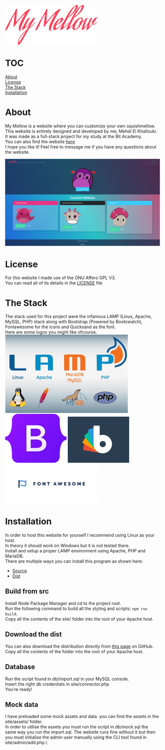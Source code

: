 <img src="docs/readme-images/logo.svg" width="300px" alt="My Mellow logo">

# TOC
[About](#about)\
[License](#license)\
[The Stack](#the-stack)\
[Installation](#installation)

# About
My Mellow is a website where you can customize your own squishmellow.\
This website is entirely designed and developed by me, Mehdi El Khallouki.\
It was made as a full-stack project for my study at the Bit Academy.\
You can also find the website <a href="http://mymellow.mooo.com">here</a>\
I hope you like it! Feel free to message me if you have any questions about the website.

<img src="docs/readme-images/index.png" alt="My Mellow Index" width="800px">

# License
For this website I made use of the GNU Affero GPL V3.\
You can read all of its details in the <a href="LICENSE">LICENSE</a> file

# The Stack
The stack used for this project were the infamous LAMP (Linux, Apache, MySQL, PHP) stack along with Bootstrap (Powered by Bootswatch), Fontawesome for the icons and Quicksand as the font.\
Here are some logos you might like ofcourse.\
<img src="docs/readme-images/lamp.jpg" alt="Lamp Stack" width="400px">
<img src="docs/readme-images/bootstrap.png" alt="Bootstrap" width="200px">
<img src="docs/readme-images/bootswatch.png" alt="Bootswatch" width="200px">
<img src="docs/readme-images/fontawesome.webp" alt="Font Awesome" width="300px">

# Installation
In order to host this website for yourself I recommend using Linux as your host.\
In theory it should work on Windows but it is not tested there.\
Install and setup a proper LAMP environment using Apache, PHP and MariaDB.\
There are multiple ways you can install this program as shown here:
- [Source](#build-from-src)
- [Dist](#download-the-dist)

## Build from src
Install Node Package Manager and cd to the project root.\
Run the following command to build all the styling and scripts: ```npm run build```.\
Copy all the contents of the site/ folder into the root of your Apache host.

## Download the dist
You can also download the distribution directly from [this page](https://github.com/MTech-cmd/SquishFactory/releases/tag/V1) on GitHub.\
Copy all the contents of the folder into the root of your Apache host.

## Database
Run the script found in db/import.sql in your MySQL console.\
Insert the right db credentials in site/connector.php\
You're ready!

## Mock data
I have preloaded some mock assets and data. you can find the assets in the site/assets/ folder.\
In order to utilise the assets you must run the script in db/mock.sql the same way you run the import.sql. The website runs fine without it but then you must initialise the admin user manually using the CLI tool found in site/admin/add.php.\
